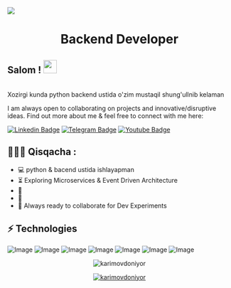 [![](https://raw.githubdoniyorkarimov.com/adamalston/adamalston/master/profile.gif)](https://www.adamalston.com/)
<!-- If you want the template for my gif, email me! -->
<h1 align="center">Backend Developer</h1>

## Salom ! <img src="https://raw.githubusercontent.com/aemmadi/aemmadi/master/wave.gif" width="30px">
<br> Xozirgi kunda python backend ustida o'zim mustaqil shung'ullnib kelaman </br>

I am always open to collaborating on projects and innovative/disruptive ideas. Find out more about me & feel free to connect with me here:

[![Linkedin Badge](https://img.shields.io/badge/-sukhrob_nuraliev-blue?style=flat-square&logo=Linkedin&logoColor=white&link=https://www.linkedin.com/in/sukhrob-nuraliev-100845186/)](https://www.linkedin.com/in/sukhrob-nuraliev-100845186/) 
[![Telegram Badge](https://img.shields.io/badge/@doniyor_codes-2CA5E0?style=flat-square&logo=telegram&logoColor=white&link=https://t.me/doniyor_codes)](https://t.me/doniyor_codes) 
[![Youtube Badge](https://img.shields.io/badge/@NuraliyevOrgatadi-FF0004?style=flat-square&logo=youtube&logoColor=white&link=https://www.youtube.com/@NuraliyevOrgatadi)](https://www.youtube.com/@NuraliyevOrgatadi)

  
<h2 align="left">👨🏻‍💻 Qisqacha :</h2>

- :computer: python & bacend ustida ishlayapman
- :hourglass_flowing_sand:  Exploring Microservices & Event Driven Architecture
- :triangular_flag_on_post: 
- :muscle: 
- :rocket: Always ready to collaborate for Dev Experiments

## ⚡ Technologies

![Image](https://img.shields.io/badge/PostgreSQL-316192?style=for-the-badge&logo=postgresql&logoColor=white)
![Image](https://img.shields.io/badge/Linux-FCC624?style=for-the-badge&logo=linux&logoColor=black)
![Image](https://img.shields.io/badge/Git-F05032?style=for-the-badge&logo=git&logoColor=white)
![Image](https://img.shields.io/badge/-HTML5-E34F26?style=for-the-badge&logo=html5&logoColor=white)
![Image](https://img.shields.io/badge/-CSS3-1572B6?style=for-the-badge&logo=css3)
![Image](https://img.shields.io/badge/-Bootstrap-563D7C?style=for-the-badge&logo=bootstrap)
![Image](https://img.shields.io/badge/Git-F05032?style=for-the-badge&logo=git&logoColor=white)


<p align="center"> <img src="https://github-readme-stats.vercel.app/api?username=karimovdoniyor&show_icons=true&theme=gotham" alt="karimovdoniyor" />

<p align="center"> <a href="https://github.com/ryo-ma/github-profile-trophy"><img src="https://github-profile-trophy.vercel.app/?username=doniyorkarimov&theme=onestar&row=1&margin-w=15&margin-h=15&no-bg=true" alt="karimovdoniyor" /></a> </p>



